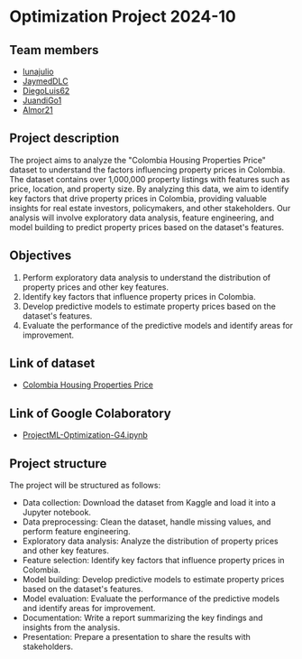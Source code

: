 # Optimization Project 2024-10

## Team members
- [lunajulio](https://github.com/lunajulio)
- [JaymedDLC](https://github.com/JaymedDLC)
- [DiegoLuis62](https://github.com/DiegoLuis62)
- [JuandiGo1](https://github.com/JuandiGo1)
- [Almor21](https://github.com/Almor21)

## Project description
The project aims to analyze the "Colombia Housing Properties Price" dataset to understand the factors influencing property prices in Colombia. The dataset contains over 1,000,000 property listings with features such as price, location, and property size. By analyzing this data, we aim to identify key factors that drive property prices in Colombia, providing valuable insights for real estate investors, policymakers, and other stakeholders. Our analysis will involve exploratory data analysis, feature engineering, and model building to predict property prices based on the dataset's features.

## Objectives
1. Perform exploratory data analysis to understand the distribution of property prices and other key features.
2. Identify key factors that influence property prices in Colombia.
3. Develop predictive models to estimate property prices based on the dataset's features.
4. Evaluate the performance of the predictive models and identify areas for improvement.

## Link of dataset
- [Colombia Housing Properties Price](https://www.kaggle.com/datasets/julianusugaortiz/colombia-housing-properties-price)

## Link of Google Colaboratory 
- [ProjectML-Optimization-G4.ipynb](https://colab.research.google.com/drive/1-b0mbIYO_TIRO5QeBL3egsXhrnqRf_Vp?usp=sharing)

## Project structure
The project will be structured as follows:
- Data collection: Download the dataset from Kaggle and load it into a Jupyter notebook.
- Data preprocessing: Clean the dataset, handle missing values, and perform feature engineering.
- Exploratory data analysis: Analyze the distribution of property prices and other key features.
- Feature selection: Identify key factors that influence property prices in Colombia.
- Model building: Develop predictive models to estimate property prices based on the dataset's features.
- Model evaluation: Evaluate the performance of the predictive models and identify areas for improvement.
- Documentation: Write a report summarizing the key findings and insights from the analysis.
- Presentation: Prepare a presentation to share the results with stakeholders.
